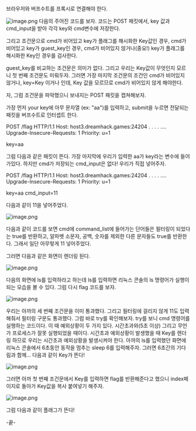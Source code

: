 브라우저와 버프수트를 프록시로 연결해야 한다.

![image.png](https://dreamhack-media.s3.amazonaws.com/attachments/524f073d2f16b6ce341b5013a2b90a6d925ce43c717529362d1528a9de465328.png)
다음의 주어진 코드를 보자.
코드는 POST 패킷에서, key 값과 cmd_input을 받아 각각 key와 cmd변수에 저장한다.

그리고 조건문으로 cmd가 비어있고 key가 플래그를 해시화한 Key값인 경우, cmd가 비어있고 key가 guest_key인 경우, cmd가 비어있지 않거나(중요!) key가 플래그를 해시화한 Key인 경우를 검사한다.

guest_key를 비교하는 조건문은 의미가 없다.
그리고 우리는 Key값이 무엇인지 모르니 첫 번째 조건문도 미뤄두자. 그러면 가장 마지막 조건문의 조건인 cmd가 비어있지 않거나, key=Key 이거나 인데, Key 값을 모르므로 cmd가 비어있지 않게 해야한다.

자, 그럼 조건문을 파악했으니 보내지는 POST 패킷을 캡쳐해보자.

가장 먼저 your key에 아무 문자열 (ex: "aa")를 입력하고, submit을 누르면 전달되는 패킷을 버프수트로 인터셉트 한다.

POST /flag HTTP/1.1
Host: host3.dreamhack.games:24204
.
.
.
.
....
Upgrade-Insecure-Requests: 1
Priority: u=1

key=aa

그럼 다음과 같은 패킷이 뜬다. 가장 마지막에 우리가 입력한 aa가 key라는 변수에 들어가있다. 하지만 cmd가 저장되는 cmd_input은 없다! 우리가 직접 넣어주자.

POST /flag HTTP/1.1
Host: host3.dreamhack.games:24204
.
.
.
.
....
Upgrade-Insecure-Requests: 1
Priority: u=1

key=aa
cmd_input=11

다음과 같이 11을 넣어주었다.

![image.png](https://dreamhack-media.s3.amazonaws.com/attachments/3f55aac8c329de8f64d86e15d4a1d810aa8994499909e258dddd457b40d7d904.png)

다음과 같이 코드를 보면 cmd에 command_list에 들어가는 단어들은 필터링이 되었다는 true를 반환하고, 알파벳 소문자, 공백, 숫자를 제외한 다른 문자들도 true를 반환한다. 그래서 일단 아무렇게 11 넣어주었다.

그러면 다음과 같은 화면이 렌더링 된다.

![image.png](https://dreamhack-media.s3.amazonaws.com/attachments/2d7c65d3df563f5023cff991c914678797b8e9cd9482a58a8e9194217f0cb92c.png)

다음의 화면에 ls를 입력하라고 하는데 ls를 입력하면 리눅스 콘솔의 ls 명령어가 실행이 되는 모습을 볼 수 있다. 그럼 다시 flag 코드를 보자.

![image.png](https://dreamhack-media.s3.amazonaws.com/attachments/92bfe754c01436b01d65cac1162faab570ed0c0ea16a8f9e2f018005b7a83127.png)

우리는 아까의 세 번째 조건문을 이미 통과했다. 그리고 필터링에 걸리지 않게 11도 입력해줘서 필터링 구문도 통과했다. 그럼 바로 try를 확인해보자. try를 보니 cmd 명령어를 실행하는 코드이다. 이 때 예외상황이 두 가지 있다. 시간초과와(5초 이상) 그리고 무언가 프로세스가 잘못 실행되었을 때이다. 시간초과 예외상황이 발생했을 때 Key를 렌더링 하므로 우리는 시간초과 예외상황을 발생시켜야 한다. 아까의 ls를 입력했던 화면에 리눅스 콘솔에서 6초동안 동작을 멈추는 sleep 6를 입력해주자. 그러면 6초간의 기다림과 함께... 다음과 같이 Key가 뜬다!

![image.png](https://dreamhack-media.s3.amazonaws.com/attachments/5bdcaf6171a847d9a75ddc0d11d2d7c400c0342d1d9505648d004067c3a81da7.png)

그러면 아까 첫 번째 조건문에서 Key를 입력하면 flag를 반환해준다고 했으니 index페이지로 돌아가 Key값을 복사 붙여넣기 해주자.

![image.png](https://dreamhack-media.s3.amazonaws.com/attachments/1d20aeaed2e99b7d4dd62980ee64b0d3a94594e899c20417b1c4b66cf7d2ed92.png)

그럼 다음과 같이 플래그가 뜬다! 

-끝-
